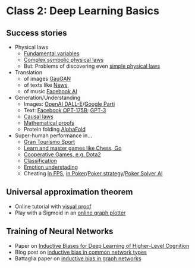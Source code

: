 # Class 2: Deep Learning Basics

## Success stories
- Physical laws
  - [Fundamental variables](https://www.nature.com/articles/s43588-022-00281-6)
  - [Complex symbolic physical laws](https://www.science.org/doi/10.1126/sciadv.aay2631)
  - But: Problems of discovering even [simple physical laws](https://www.frontiersin.org/articles/10.3389/frai.2020.00025/full)
- Translation
  - of images [GauGAN](http://gaugan.org/gaugan2/)
  - of texts like [News](https://www.nature.com/articles/s41467-020-18073-9), 
  - of music [Facebook AI](https://ai.facebook.com/research/publications/a-universal-music-translation-network)
- Generation/Understanding
  - Images: [OpenAI DALL-E](https://openai.com/dall-e-2/)/[Google Parti](https://parti.research.google/)
  - Text: [Facebook OPT-175B](https://ai.facebook.com/blog/opt-175b-large-language-model-applications/); [GPT-3](https://openai.com/blog/gpt-3-apps/)
  - [Causal laws](https://proceedings.neurips.cc/paper/2020/hash/6822951732be44edf818dc5a97d32ca6-Abstract.html)
  - [Mathematical proofs](https://www.nature.com/articles/s41586-021-04086-x)
  - Protein folding [AlphaFold](https://www.deepmind.com/blog/alphafold-reveals-the-structure-of-the-protein-universe)
- Super-human performance in...
  - [Gran Tourismo Sport](https://arxiv.org/abs/2008.07971)
  - [Learn and master games like Chess, Go](https://www.deepmind.com/blog/muzero-mastering-go-chess-shogi-and-atari-without-rules)
  - [Cooperative Games, e.g. Dota2](https://openai.com/five/)
  - [Classification]()
  - [Emotion understading]()
  - Cheating [in FPS](https://thenextweb.com/news/new-ml-console-cheat-ai-aim-assist), [in Poker](https://www.nytimes.com/2022/01/18/magazine/ai-technology-poker.html)/[Poker strategy](https://www.science.org/doi/10.1126/science.1259433)/[Poker Solver AI](https://www.piosolver.com/)

## Universal approximation theorem
- Online tutorial with [visual proof](http://neuralnetworksanddeeplearning.com/chap4.html)
- Play with a Sigmoid in an [online graph plotter](https://www.desmos.com/calculator/lytclmdsno)

## Training of Neural Networks

- Paper on [Inductive Biases for Deep Learning of Higher-Level Cognition](https://arxiv.org/abs/2011.15091)
- Blog post on [inductive bias in common network types](https://towardsdatascience.com/the-inductive-bias-of-ml-models-and-why-you-should-care-about-it-979fe02a1a56)
- Battaglia paper on [inductive bias in graph networks](https://arxiv.org/abs/1806.01261)
